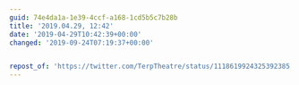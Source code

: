 ```yaml
---
guid: 74e4da1a-1e39-4ccf-a168-1cd5b5c7b28b
title: '2019.04.29, 12:42'
date: '2019-04-29T10:42:39+00:00'
changed: '2019-09-24T07:19:37+00:00'


repost_of: 'https://twitter.com/TerpTheatre/status/1118619924325392385'
---
```


